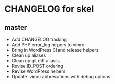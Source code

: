 # CHANGELOG for skel

## master
* Add CHANGELOG tracking
* Add PHP error_log helpers to vimrc
* Bring in WordPress CI and release helpers
* Clean up aliases
* Clean up git diff aliases
* Revise ID_POST ordering
* Revise WordPress helpers
* Update .vimrc abbreviations with debug options